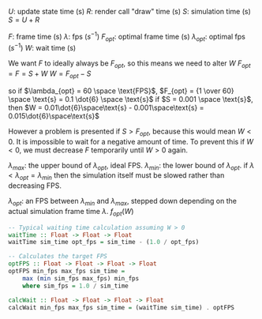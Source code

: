 
$U$: update state time (s)
$R$: render call "draw" time (s)
$S$: simulation time (s)
$S = U + R$

$F$: frame time (s)
$\lambda$: fps ($s^{-1}$)
$F_{opt}$: optimal frame time (s)
$\lambda_{opt}$: optimal fps ($s^{-1}$)
$W$: wait time (s)

We want $F$ to ideally always be $F_{opt}$, so this means we need to alter $W$
$F_{opt} = F = S + W$
$W = F_{opt} - S$

so if $\lambda_{opt} = 60 \space \text{FPS}$, $F_{opt} = {1 \over 60} \space \text{s} = 0.1 \dot{6} \space \text{s}$
if $S = 0.001 \space \text{s}$, then $W = 0.01\dot{6}\space\text{s} - 0.001\space\text{s} = 0.015\dot{6}\space\text{s}$

However a problem is presented if $S > F_{opt}$, because this would mean $W < 0$. It is impossible to wait for a negative amount of time. To prevent this if $W < 0$, we must decrease $F$ temporarily until $W > 0$ again.

$\lambda_{max}$: the upper bound of $\lambda_{opt}$, ideal FPS.
$\lambda_{min}$: the lower bound of $\lambda_{opt}$. if $\lambda < \lambda_{opt} = \lambda_{min}$ then the simulation itself must be slowed rather than decreasing FPS.

$\lambda_{opt}$: an FPS between $\lambda_{min}$ and $\lambda_{max}$, stepped down depending on the actual simulation frame time $\lambda$.
$f_{opt} (W)$

```haskell
-- Typical waiting time calculation assuming W > 0
waitTime :: Float -> Float -> Float
waitTime sim_time opt_fps = sim_time - (1.0 / opt_fps)

-- Calculates the target FPS
optFPS :: Float -> Float -> Float -> Float
optFPS min_fps max_fps sim_time =
	max (min sim_fps max_fps) min_fps
	where sim_fps = 1.0 / sim_time

calcWait :: Float -> Float -> Float -> Float
calcWait min_fps max_fps sim_time = (waitTime sim_time) . optFPS
```
